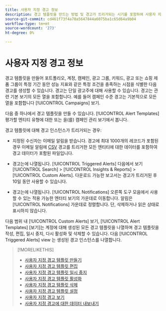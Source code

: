 ```yaml
---
title: 사용자 지정 경고 정보
description: 경고 템플릿을 만드는 방법 및 경고가 트리거되는 시기를 포함하여 사용자 지정 경고에 대해 알아봅니다.
source-git-commit: cd461f73f4a70a5647844a6075ba1c65d64a9b04
workflow-type: tm+mt
source-wordcount: '273'
ht-degree: 0%

---
```


# 사용자 지정 경고 정보

경고 템플릿을 만들어 포트폴리오, 계정, 캠페인, 광고 그룹, 키워드, 광고 또는 쇼핑 제품 그룹이 특정 기간 동안 성능 지표와 같은 특정 조건을 충족하는 시점을 식별한 다음 경고를 생성할 수 있습니다. 경고는 단일 광고주에 대해 사용할 수 있습니다. 경고는 관련 기본 보기의 모든 열을 포함합니다. 예를 들어 캠페인 수준 경고는 기본적으로 모든 열을 포함합니다 [!UICONTROL Campaigns] 보기.

다음 중 하나에서 경고 템플릿을 만들 수 있습니다. [!UICONTROL Alert Templates] 평가할 엔티티 유형에 대한 또는 을(를) 캠페인 관리 보기에서 봅니다.

경고 템플릿에 대해 경고 인스턴스가 트리거되는 경우:

* 지정된 수신자는 이메일 알림을 받습니다. 경고에 최대 1000개의 레코드가 포함된 경우 이메일 알림에 [CSV](/help/search-social-commerce/glossary.md#c-d) 경고를 트리거한 모든 엔티티에 대한 데이터를 포함하여 경고 데이터가 포함된 파일입니다.

* 경고는에 나열됩니다. [!UICONTROL Triggered Alerts] 다음에서 보기 [!UICONTROL Search] > [!UICONTROL Insights & Reports] > [!UICONTROL Custom Alerts]. 다운로드 가능한 보고서는 경고가 트리거된 후 10일 동안 사용할 수 있습니다.

* 경고는에 나열됩니다. [!UICONTROL Notifications] 오른쪽 도구 모음에서 사용할 수 있는 적용 가능한 엔터티 보기의 가운데로 이동합니다. 알림은 [!UICONTROL Notifications] 가운데로 정렬합니다. 단, 삭제하거나 읽은 상태로 표시하지 않습니다.

다음 범위 내 [!UICONTROL Custom Alerts] 보기, [!UICONTROL Alert Templates] [보기]는 계정에 대해 생성된 모든 경고 템플릿을 나열하며 경고 템플릿을 작성, 편집, 일시 중지, 다시 활성화 및 삭제할 수 있습니다. 다음 [!UICONTROL Triggered Alerts] view 는 생성된 경고 인스턴스를 나열합니다.

>[!MORELIKETHIS]
>
>* [사용자 지정 경고 템플릿 만들기](alert-template-create.md)
>* [사용자 지정 경고 템플릿 편집](alert-template-edit.md)
>* [사용자 지정 경고 템플릿 일시 중지](alert-template-pause.md)
>* [사용자 지정 경고 템플릿 활성화](alert-template-activate.md)
>* [사용자 지정 경고 템플릿 삭제](alert-template-delete.md)
>* [사용자 지정 경고 템플릿 설정](alert-template-settings.md)
>* [사용자 지정 경고 보기](alert-view.md)
>* [사용자 지정 경고에 대한 데이터 내보내기](alert-export-data.md)

